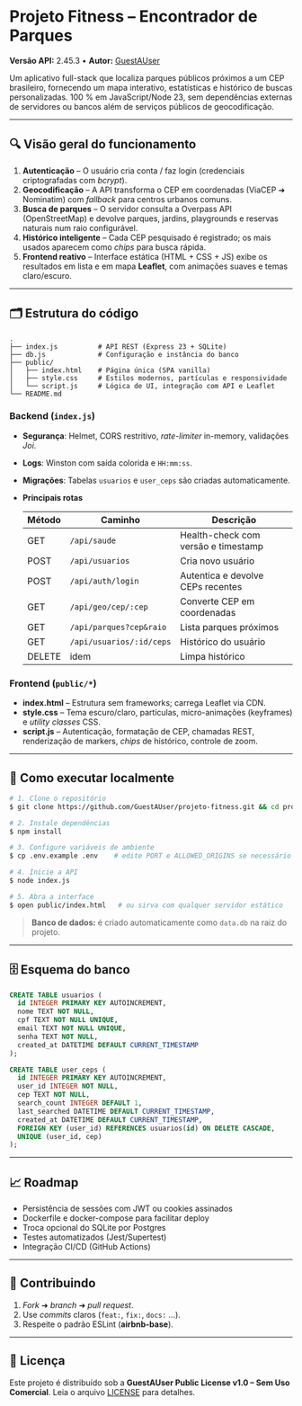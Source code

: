# Projeto Fitness – Encontrador de Parques

**Versão API:** 2.45.3 • **Autor:** [GuestAUser](https://github.com/GuestAUser)

Um aplicativo full-stack que localiza parques públicos próximos a um CEP brasileiro, fornecendo um mapa interativo, estatísticas e histórico de buscas personalizadas. 100 % em JavaScript/Node 23, sem dependências externas de servidores ou bancos além de serviços públicos de geocodificação.

---

## 🔍 Visão geral do funcionamento

1. **Autenticação** – O usuário cria conta / faz login (credenciais criptografadas com *bcrypt*).
2. **Geocodificação** – A API transforma o CEP em coordenadas (ViaCEP ➜ Nominatim) com *fallback* para centros urbanos comuns.
3. **Busca de parques** – O servidor consulta a Overpass API (OpenStreetMap) e devolve parques, jardins, playgrounds e reservas naturais num raio configurável.
4. **Histórico inteligente** – Cada CEP pesquisado é registrado; os mais usados aparecem como *chips* para busca rápida.
5. **Frontend reativo** – Interface estática (HTML + CSS + JS) exibe os resultados em lista e em mapa **Leaflet**, com animações suaves e temas claro/escuro.

---

## 🗂️ Estrutura do código

```
.
├── index.js          # API REST (Express 23 + SQLite)
├── db.js             # Configuração e instância do banco
├── public/
│   ├── index.html    # Página única (SPA vanilla)
│   ├── style.css     # Estilos modernos, partículas e responsividade
│   └── script.js     # Lógica de UI, integração com API e Leaflet
└── README.md
```

### Backend (`index.js`)

* **Segurança**: Helmet, CORS restritivo, *rate-limiter* in-memory, validações *Joi*.
* **Logs**: Winston com saída colorida e `HH:mm:ss`.
* **Migrações**: Tabelas `usuarios` e `user_ceps` são criadas automaticamente.
* **Principais rotas**

  | Método | Caminho                  | Descrição                           |
  | ------ | ------------------------ | ----------------------------------- |
  | GET    | `/api/saude`             | Health-check com versão e timestamp |
  | POST   | `/api/usuarios`          | Cria novo usuário                   |
  | POST   | `/api/auth/login`        | Autentica e devolve CEPs recentes   |
  | GET    | `/api/geo/cep/:cep`      | Converte CEP em coordenadas         |
  | GET    | `/api/parques?cep&raio`  | Lista parques próximos              |
  | GET    | `/api/usuarios/:id/ceps` | Histórico do usuário                |
  | DELETE | idem                     | Limpa histórico                     |

### Frontend (`public/*`)

* **index.html** – Estrutura sem frameworks; carrega Leaflet via CDN.
* **style.css** – Tema escuro/claro, partículas, micro-animações (keyframes) e *utility classes* CSS.
* **script.js** – Autenticação, formatação de CEP, chamadas REST, renderização de markers, *chips* de histórico, controle de zoom.

---

## 🚀 Como executar localmente

```bash
# 1. Clone o repositório
$ git clone https://github.com/GuestAUser/projeto-fitness.git && cd projeto-fitness

# 2. Instale dependências
$ npm install

# 3. Configure variáveis de ambiente
$ cp .env.example .env    # edite PORT e ALLOWED_ORIGINS se necessário

# 4. Inicie a API
$ node index.js

# 5. Abra a interface
$ open public/index.html   # ou sirva com qualquer servidor estático
```

> **Banco de dados:** é criado automaticamente como `data.db` na raiz do projeto.

---

## 🗄️ Esquema do banco

```sql
CREATE TABLE usuarios (
  id INTEGER PRIMARY KEY AUTOINCREMENT,
  nome TEXT NOT NULL,
  cpf TEXT NOT NULL UNIQUE,
  email TEXT NOT NULL UNIQUE,
  senha TEXT NOT NULL,
  created_at DATETIME DEFAULT CURRENT_TIMESTAMP
);

CREATE TABLE user_ceps (
  id INTEGER PRIMARY KEY AUTOINCREMENT,
  user_id INTEGER NOT NULL,
  cep TEXT NOT NULL,
  search_count INTEGER DEFAULT 1,
  last_searched DATETIME DEFAULT CURRENT_TIMESTAMP,
  created_at DATETIME DEFAULT CURRENT_TIMESTAMP,
  FOREIGN KEY (user_id) REFERENCES usuarios(id) ON DELETE CASCADE,
  UNIQUE (user_id, cep)
);
```

---

## 📈 Roadmap

* Persistência de sessões com JWT ou cookies assinados
* Dockerfile e docker-compose para facilitar deploy
* Troca opcional do SQLite por Postgres
* Testes automatizados (Jest/Supertest)
* Integração CI/CD (GitHub Actions)

---

## 🤝 Contribuindo

1. *Fork* ➜ *branch* ➜ *pull request*.
2. Use *commits* claros (`feat:`, `fix:`, `docs:` …).
3. Respeite o padrão ESLint (**airbnb-base**).

---

## 📜 Licença

Este projeto é distribuído sob a **GuestAUser Public License v1.0 – Sem Uso Comercial**. Leia o arquivo [LICENSE](./LICENSE) para detalhes.
